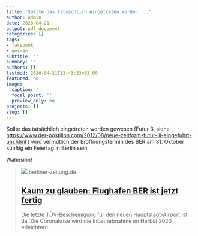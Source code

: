 ```yaml
---
title: 'Sollte das tatsächlich eingetreten worden ...'
author: admin
date: 2020-04-21
output: pdf_document
categories: []
tags:
- facebook
- german
subtitle: ''
summary: ''
authors: []
lastmod: 2020-04-21T13:43:33+02:00
featured: no
image:
  caption: ''
  focal_point: ''
  preview_only: no
projects: []
slug: []
---
```

Sollte das tatsächlich eingetreten worden gewesen (Futur 3, siehe https://www.der-postillon.com/2012/08/neue-zeitform-futur-iii-eingefuhrt-um.html ) wird vermutlich der Eröffnungstermin des BER am  31. Oktober künftig ein Feiertag in Berlin sein.

Wahnsinn!
> [![](https://berliner-zeitung.imgix.net//2020/1/3/3ca6e581-3fe1-49fa-902c-cc8c879c347d.jpeg?w=1200&h=630&fit=crop&crop=faces)](https://www.berliner-zeitung.de/mensch-metropole/kaum-zu-glauben-flughafen-ber-ist-jetzt-fertig-li.81714)
> berliner-zeitung.de
> ## [Kaum zu glauben: Flughafen BER ist jetzt fertig](https://www.berliner-zeitung.de/mensch-metropole/kaum-zu-glauben-flughafen-ber-ist-jetzt-fertig-li.81714)
>
>Die letzte TÜV-Bescheinigung für den neuen Hauptstadt-Airport ist da. Die Coronakrise wird die Inbetriebnahme im Herbst 2020 erleichtern.

